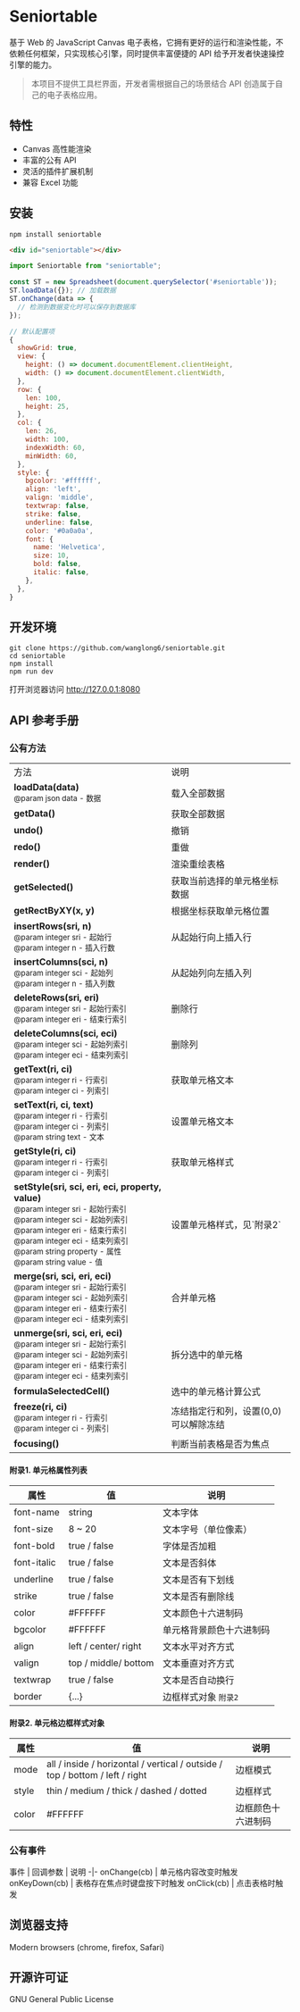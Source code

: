 # Seniortable

基于 Web 的 JavaScript Canvas 电子表格，它拥有更好的运行和渲染性能，不依赖任何框架，只实现核心引擎，同时提供丰富便捷的 API 给予开发者快速操控引擎的能力。

> 本项目不提供工具栏界面，开发者需根据自己的场景结合 API 创造属于自己的电子表格应用。

## 特性
  - Canvas 高性能渲染
  - 丰富的公有 API
  - 灵活的插件扩展机制
  - 兼容 Excel 功能

## 安装

```shell
npm install seniortable
```

```html
<div id="seniortable"></div>
```

```javascript
import Seniortable from "seniortable";

const ST = new Spreadsheet(document.querySelector('#seniortable'));
ST.loadData({}); // 加载数据
ST.onChange(data => {
  // 检测到数据变化时可以保存到数据库
});
```

```javascript
// 默认配置项
{
  showGrid: true,
  view: {
    height: () => document.documentElement.clientHeight,
    width: () => document.documentElement.clientWidth,
  },
  row: {
    len: 100,
    height: 25,
  },
  col: {
    len: 26,
    width: 100,
    indexWidth: 60,
    minWidth: 60,
  },
  style: {
    bgcolor: '#ffffff',
    align: 'left',
    valign: 'middle',
    textwrap: false,
    strike: false,
    underline: false,
    color: '#0a0a0a',
    font: {
      name: 'Helvetica',
      size: 10,
      bold: false,
      italic: false,
    },
  },
}
```

## 开发环境

```sheel
git clone https://github.com/wanglong6/seniortable.git
cd seniortable
npm install
npm run dev
```

打开浏览器访问 http://127.0.0.1:8080

## API 参考手册

### 公有方法
<table>
<tr>
    <td>方法</td>
    <td>说明</td>
</tr>
<tr>
    <td>
      <b>loadData(data)</b>
      <div><sub>@param json data - 数据</sub></div>
    </td>
    <td>载入全部数据</td>
</tr>
<tr>
    <td>
      <div><b>getData()</b></div>
    </td>
    <td>获取全部数据</td>
</tr>
<tr>
    <td>
      <div><b>undo()</b></div>
    </td>
    <td>撤销</td>
</tr>
<tr>
    <td>
      <div><b>redo()</b></div>
    </td>
    <td>重做</td>
</tr>
<tr>
    <td>
      <div><b>render()</b></div>
    </td>
    <td>渲染重绘表格</td>
</tr>
<tr>
    <td>
      <div><b>getSelected()</b></div>
    </td>
    <td>获取当前选择的单元格坐标数据</td>
</tr>
<tr>
    <td>
      <div><b>getRectByXY(x, y)</b></div>
    </td>
    <td>根据坐标获取单元格位置</td>
</tr>
<tr>
    <td>
      <div><b>insertRows(sri, n)</b></div>
      <div><sub>@param integer sri - 起始行</sub></div>
      <div><sub>@param integer n - 插入行数</sub></div>
    </td>
    <td>从起始行向上插入行</td>
</tr>
<tr>
    <td>
      <div><b>insertColumns(sci, n)</b></div>
      <div><sub>@param integer sci - 起始列</sub></div>
      <div><sub>@param integer n - 插入列数</sub></div>
    </td>
    <td>从起始列向左插入列</td>
</tr>
<tr>
    <td>
      <div><b>deleteRows(sri, eri)</b></div>
      <div><sub>@param integer sri - 起始行索引</sub></div>
      <div><sub>@param integer eri - 结束行索引</sub></div>
    </td>
    <td>删除行</td>
</tr>
<tr>
    <td>
      <div><b>deleteColumns(sci, eci)</b></div>
      <div><sub>@param integer sci - 起始列索引</sub></div>
      <div><sub>@param integer eci - 结束列索引</sub></div>
    </td>
    <td>删除列</td>
</tr>
<tr>
    <td>
      <div><b>getText(ri, ci)</b></div>
      <div><sub>@param integer ri - 行索引</sub></div>
      <div><sub>@param integer ci - 列索引</sub></div>
    </td>
    <td>获取单元格文本</td>
</tr>
<tr>
    <td>
      <div><b>setText(ri, ci, text)</b></div>
      <div><sub>@param integer ri - 行索引</sub></div>
      <div><sub>@param integer ci - 列索引</sub></div>
      <div><sub>@param string text - 文本</sub></div>
    </td>
    <td>设置单元格文本</td>
</tr>
<tr>
    <td>
      <div><b>getStyle(ri, ci)</b></div>
      <div><sub>@param integer ri - 行索引</sub></div>
      <div><sub>@param integer ci - 列索引</sub></div>
    </td>
    <td>获取单元格样式</td>
</tr>
<tr>
    <td>
      <div><b>setStyle(sri, sci, eri, eci, property, value)</b></div>
      <div><sub>@param integer sri - 起始行索引</sub></div>
      <div><sub>@param integer sci - 起始列索引</sub></div>
      <div><sub>@param integer eri - 结束行索引</sub></div>
      <div><sub>@param integer eci - 结束列索引</sub></div>
      <div><sub>@param string property - 属性</sub></div>
      <div><sub>@param string value - 值</sub></div>
    </td>
    <td>设置单元格样式，见`附录2`</td>
</tr>
<tr>
    <td>
      <div><b>merge(sri, sci, eri, eci)</b></div>
      <div><sub>@param integer sri - 起始行索引</sub></div>
      <div><sub>@param integer sci - 起始列索引</sub></div>
      <div><sub>@param integer eri - 结束行索引</sub></div>
      <div><sub>@param integer eci - 结束列索引</sub></div>
    </td>
    <td>合并单元格</td>
</tr>
<tr>
    <td>
      <div><b>unmerge(sri, sci, eri, eci)</b></div>
      <div><sub>@param integer sri - 起始行索引</sub></div>
      <div><sub>@param integer sci - 起始列索引</sub></div>
      <div><sub>@param integer eri - 结束行索引</sub></div>
      <div><sub>@param integer eci - 结束列索引</sub></div>
    </td>
    <td>拆分选中的单元格</td>
</tr>
<tr>
    <td>
      <div><b>formulaSelectedCell()</b></div>
    </td>
    <td>选中的单元格计算公式</td>
</tr>
<tr>
    <td>
      <div><b>freeze(ri, ci)</b></div>
      <div><sub>@param integer ri - 行索引</sub></div>
      <div><sub>@param integer ci - 列索引</sub></div>
    </td>
    <td>冻结指定行和列，设置(0,0) 可以解除冻结</td>
</tr>
<tr>
    <td>
      <div><b>focusing()</b></div>
    </td>
    <td>判断当前表格是否为焦点</td>
</tr>
</table> 

#### 附录1. 单元格属性列表
属性 | 值 | 说明
-|-|-
font-name | string | 文本字体
font-size | 8 ~ 20 | 文本字号（单位像素）
font-bold | true / false | 字体是否加粗
font-italic | true / false | 文本是否斜体
underline | true / false | 文本是否有下划线
strike | true / false | 文本是否有删除线
color | #FFFFFF | 文本颜色十六进制码
bgcolor | #FFFFFF | 单元格背景颜色十六进制码
align | left / center/ right | 文本水平对齐方式
valign | top / middle/ bottom | 文本垂直对齐方式
textwrap | true / false | 文本是否自动换行
border | {...} | 边框样式对象 `附录2`

#### 附录2. 单元格边框样式对象
属性 | 值 | 说明
-|-|-
mode | all / inside / horizontal / vertical / outside / top / bottom / left / right | 边框模式
style | thin / medium / thick / dashed / dotted | 边框样式
color | #FFFFFF | 边框颜色十六进制码

### 公有事件
事件 | 回调参数 |  说明
-|-
onChange(cb) | 单元格内容改变时触发
onKeyDown(cb) | 表格存在焦点时键盘按下时触发
onClick(cb) | 点击表格时触发

## 浏览器支持

Modern browsers (chrome, firefox, Safari)

## 开源许可证

GNU General Public License
